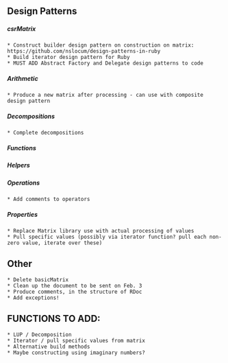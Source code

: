 ## Design Patterns 
##### csrMatrix
	* Construct builder design pattern on construction on matrix: https://github.com/nslocum/design-patterns-in-ruby
	* Build iterator design pattern for Ruby
	* MUST ADD Abstract Factory and Delegate design patterns to code

##### Arithmetic
	* Produce a new matrix after processing - can use with composite design pattern

##### Decompositions
	* Complete decompositions

##### Functions


##### Helpers


##### Operations
	* Add comments to operators

##### Properties
	* Replace Matrix library use with actual processing of values
	* Pull specific values (possibly via iterator function? pull each non-zero value, iterate over these)

## Other
	* Delete basicMatrix
	* Clean up the document to be sent on Feb. 3
	* Produce comments, in the structure of RDoc
	* Add exceptions! 

## FUNCTIONS TO ADD:
	* LUP / Decomposition
	* Iterator / pull specific values from matrix
	* Alternative build methods
	* Maybe constructing using imaginary numbers?
